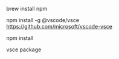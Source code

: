 brew install npm

npm install -g @vscode/vsce  
https://github.com/microsoft/vscode-vsce

npm install

vsce package


